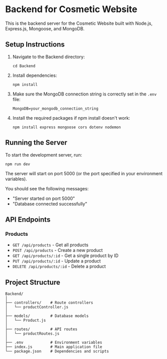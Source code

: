 # Backend for Cosmetic Website

This is the backend server for the Cosmetic Website built with Node.js, Express.js, Mongoose, and MongoDB.

## Setup Instructions

1. Navigate to the Backend directory:
   ```
   cd Backend
   ```

2. Install dependencies:
   ```
   npm install
   ```

3. Make sure the MongoDB connection string is correctly set in the `.env` file:
   ```
   MongoDB=your_mongodb_connection_string
   ```

4. Install the required packages if npm install doesn't work:
   ```
   npm install express mongoose cors dotenv nodemon
   ```

## Running the Server

To start the development server, run:
```
npm run dev
```

The server will start on port 5000 (or the port specified in your environment variables).

You should see the following messages:
- "Server started on port 5000"
- "Database connected successfully"

## API Endpoints

### Products
- `GET /api/products` - Get all products
- `POST /api/products` - Create a new product
- `GET /api/products/:id` - Get a single product by ID
- `PUT /api/products/:id` - Update a product
- `DELETE /api/products/:id` - Delete a product

## Project Structure

```
Backend/
│
├── controllers/    # Route controllers
│   └── productController.js
│
├── models/         # Database models
│   └── Product.js
│
├── routes/         # API routes
│   └── productRoutes.js
│
├── .env            # Environment variables
├── index.js        # Main application file
└── package.json    # Dependencies and scripts
``` 